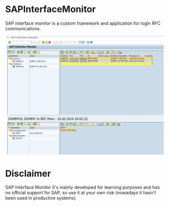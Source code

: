 # SAPInterfaceMonitor
SAP interface monitor is a custom framework and application for login RFC communications.

![sapinterfacemonitor](https://raw.githubusercontent.com/rayatus/sapinterfacemonitor/master/docs/img/Image%201.png)

# Disclaimer
SAP Interface Monitor it's mainly developed for learning purposes and has no official support for SAP, so use it at your own risk (nowadays it hasn't been used in productive systems).

